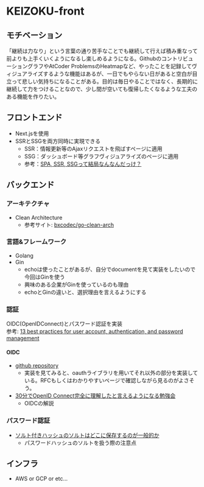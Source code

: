 # KEIZOKU-front

## モチベーション
「継続は力なり」という言葉の通り苦手なことでも継続して行えば積み重なって前よりも上手くいくようになるし楽しめるようになる。GithubのコントリビューショングラフやAtCoder ProblemsのHeatmapなど、やったことを記録してヴィジュアライズするような機能はあるが、一日でもやらない日があると空白が目立って悲しい気持ちになることがある。目的は毎日やることではなく、長期的に継続して力をつけることなので、少し間が空いても復帰したくなるような工夫のある機能を作りたい。

## フロントエンド
- Next.jsを使用
- SSRとSSGを両方同時に実現できる
    - SSR：情報更新等のAjaxリクエストを飛ばすページに適用
    - SSG：ダッシュボード等グラフヴィジュアライズのページに適用
    - 参考：[SPA, SSR, SSGって結局なんなんだっけ？](https://zenn.dev/rinda_1994/articles/e6d8e3150b312d)



## バックエンド

### アーキテクチャ
- Clean Architecture
    - 参考サイト: [bxcodec/go-clean-arch](https://github.com/bxcodec/go-clean-arch)

### 言語&フレームワーク
- Golang
- Gin
    - echoは使ったことがあるが、自分でdocumentを見て実装をしたいので今回はGinを使う
    - 興味のある企業がGinを使っているのも理由
    - echoとGinの違いと、選択理由を言えるようにする

### 認証
OIDC(OpenIDConnect)とパスワード認証を実装  
参考: [13 best practices for user account, authentication, and password management](https://cloud.google.com/blog/products/identity-security/account-authentication-and-password-management-best-practices?hl=en)

#### OIDC
- [github repository](https://github.com/dakario/gin-oidc/blob/0f798c990b95/ginoidc.go)
    - 実装を見てみると、oauthライブラリを用いてそれ以外の部分を実装している。RFCもしくはわかりやすいページで確認しながら見るのがよさそう。
- [30分でOpenID Connect完全に理解したと言えるようになる勉強会](https://speakerdeck.com/d_endo/30fen-deopenid-connectwan-quan-nili-jie-sitatoyan-eruyouninarumian-qiang-hui)
    - OIDCの解説

### パスワード認証
- [ソルト付きハッシュのソルトはどこに保存するのが一般的か](https://qiita.com/ockeghem/items/d7324d383fb7c104af58)
    - パスワードハッシュのソルトを扱う際の注意点

## インフラ
- AWS or GCP or etc...
